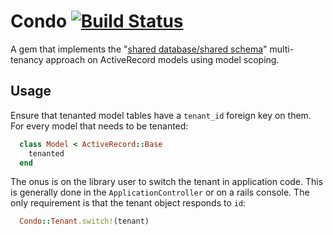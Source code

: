 # Condo [![Build Status](https://travis-ci.org/sachinsiby/condo.svg?branch=master)](https://travis-ci.org/sachinsiby/condo)

A gem that implements the "[shared database/shared schema](https://msdn.microsoft.com/en-us/library/aa479086.aspx#mlttntda_sdshs)" multi-tenancy approach
on ActiveRecord models using model scoping.


## Usage

Ensure that tenanted model tables have a `tenant_id` foreign key on them.
For every model that needs to be tenanted:

```ruby
  class Model < ActiveRecord::Base
    tenanted
  end
```

The onus is on the library user to switch the tenant in application code.
This is generally done in the `ApplicationController` or on a rails console.
The only requirement is that the tenant object responds to `id`:

```ruby
  Condo::Tenant.switch!(tenant)
```
